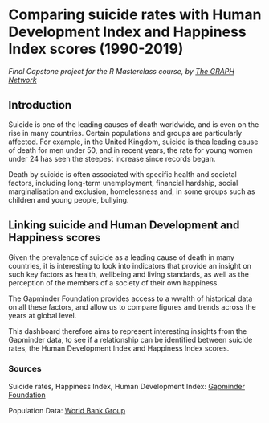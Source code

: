 # Comparing suicide rates with Human Development Index and Happiness Index scores (1990-2019)

*Final Capstone project for the R Masterclass course, by [The GRAPH Network](https://thegraphcourses.org/)*


## Introduction

Suicide is one of the leading causes of death worldwide, and is even on the rise in many countries. Certain populations and groups are particularly affected. For example, in the United Kingdom, suicide is thea leading cause of death for men under 50, and in recent years, the rate for young women under 24 has seen the steepest increase since records began. 

Death by suicide is often associated with specific health and societal factors, including long-term unemployment, financial hardship, social marginalisation and exclusion, homelessness and, in some groups such as children and young people, bullying.


## Linking suicide and Human Development and Happiness scores

Given the prevalence of suicide as a leading cause of death in many countries, it is interesting to look into indicators that provide an insight on such key factors as health, wellbeing and living standards, as well as the perception of the members of a society of their own happiness.

The Gapminder Foundation provides access to a wwalth of historical data on all these factors, and allow us to compare figures and trends across the years at global level.

This dashboard therefore aims to represent interesting insights from the Gapminder data, to see if a relationship can be identified between suicide rates, the Human Development Index and Happiness Index scores.


### Sources

Suicide rates, Happiness Index, Human Development Index: [Gapminder Foundation](https://www.gapminder.org/data/)

Population Data: [World Bank Group](https://data.worldbank.org/indicator/SP.POP.TOTL?most_recent_year_desc=false)
